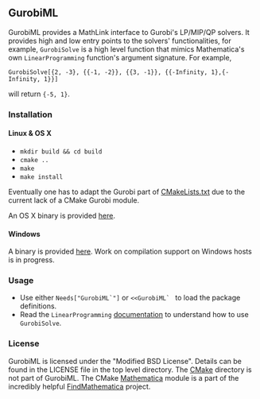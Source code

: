 ## GurobiML

GurobiML provides a MathLink interface to Gurobi's LP/MIP/QP solvers. It provides
high and low entry points to the solvers' functionalities, for example,
`GurobiSolve` is a high level function that mimics Mathematica's own
`LinearProgramming` function's argument signature. For example,

    GurobiSolve[{2, -3}, {{-1, -2}}, {{3, -1}}, {{-Infinity, 1},{-Infinity, 1}}]

will return `{-5, 1}`.

### Installation

#### Linux & OS X
* `mkdir build && cd build`
* `cmake ..`
* `make`
* `make install`

Eventually one has to adapt the Gurobi part of [CMakeLists.txt](CMakeLists.txt) due to the current lack of a CMake Gurobi module.

An OS X binary is provided [here](https://www.amazon.com/clouddrive/share?s=qQVcG8jAQAwrerrpq2ZXOY).

#### Windows
A binary is provided [here](https://www.amazon.com/clouddrive/share?s=DPqdTxbqQV0muWLJhNRlXw). Work on compilation support on Windows hosts is in progress.

### Usage
* Use either ``Needs["GurobiML`"]`` or ``<<GurobiML` `` to load the package definitions.
* Read the `LinearProgramming` [documentation](http://reference.wolfram.com/mathematica/ref/LinearProgramming.html) to understand how to use `GurobiSolve`.

### License
GurobiML is licensed under the "Modified BSD License". Details can be found in the LICENSE file in the top level directory.
The [CMake](CMake) directory is not part of GurobiML. The CMake [Mathematica](CMake/Mathematica) module is a part of the incredibly helpful [FindMathematica](https://github.com/sakra/FindMathematica) project.
